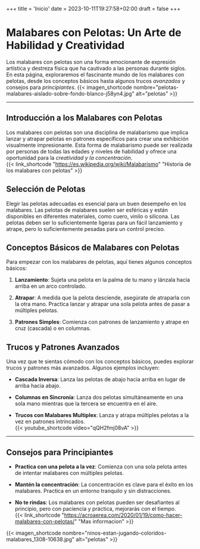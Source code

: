 +++
title = 'Inicio'
date = 2023-10-11T19:27:58+02:00
draft = false
+++
# Malabares con Pelotas: Un Arte de Habilidad y Creatividad

Los malabares con pelotas son una forma emocionante de expresión artística y destreza física que ha cautivado a las personas durante siglos. En esta página, exploraremos el fascinante mundo de los malabares con pelotas, desde los conceptos básicos hasta algunos trucos *avanzados* y consejos para *principiantes*.
{{< imagen_shortcode nombre="pelotas-malabares-aislado-sobre-fondo-blanco-j58yn4.jpg" alt="pelotas" >}}
***
## Introducción a los Malabares con Pelotas

Los malabares con pelotas son una disciplina de malabarismo que implica lanzar y atrapar pelotas en patrones específicos para crear una exhibición visualmente impresionante. Esta forma de malabarismo puede ser realizada por personas de todas las edades y niveles de habilidad y ofrece una oportunidad para la *creatividad y la concentración*.  
{{< link_shortcode "https://es.wikipedia.org/wiki/Malabarismo" "Historia de los malabares con pelotas" >}}  

## Selección de Pelotas

Elegir las pelotas adecuadas es esencial para un buen desempeño en los malabares. Las pelotas de malabares suelen ser esféricas y están disponibles en diferentes materiales, como cuero, vinilo o silicona. Las pelotas deben ser lo suficientemente ligeras para un fácil lanzamiento y atrape, pero lo suficientemente pesadas para un control preciso.

## Conceptos Básicos de Malabares con Pelotas

Para empezar con los malabares de pelotas, aquí tienes algunos conceptos básicos:

1. **Lanzamiento**: Sujeta una pelota en la palma de tu mano y lánzala hacia arriba en un arco controlado.

2. **Atrapar**: A medida que la pelota desciende, asegúrate de atraparla con la otra mano. Practica lanzar y atrapar una sola pelota antes de pasar a múltiples pelotas.

3. **Patrones Simples**: Comienza con patrones de lanzamiento y atrape en cruz (cascada) o en columnas.

## Trucos y Patrones Avanzados

Una vez que te sientas cómodo con los conceptos básicos, puedes explorar trucos y patrones más avanzados. Algunos ejemplos incluyen:

- **Cascada Inversa**: Lanza las pelotas de abajo hacia arriba en lugar de arriba hacia abajo.

- **Columnas en Sincronía**: Lanza dos pelotas simultáneamente en una sola mano mientras que la tercera se encuentra en el aire.

- **Trucos con Malabares Multiplex**: Lanza y atrapa múltiples pelotas a la vez en patrones intrincados.  
{{< youtube_shortcode video="qQH2fmj08vA" >}}
***
## Consejos para Principiantes

- **Practica con una pelota a la vez**: Comienza con una sola pelota antes de intentar malabares con múltiples pelotas.

- **Mantén la concentración**: La concentración es clave para el éxito en los malabares. Practica en un entorno tranquilo y sin distracciones.

- **No te rindas**: Los malabares con pelotas pueden ser desafiantes al principio, pero con paciencia y práctica, mejorarás con el tiempo.  
{{< link_shortcode "https://acroaerea.com/2020/01/19/como-hacer-malabares-con-pelotas/" "Mas informacion" >}}  




{{< imagen_shortcode nombre="ninos-estan-jugando-coloridos-malabares_1308-10638.jpg" alt="pelotas" >}}